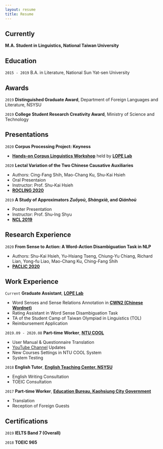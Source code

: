 ```yaml
---
layout: resume
title: Resume
---
```

## Currently

__M.A. Student in Linguistics, National Taiwan University__

## Education

`2015 - 2019`
B.A. in Literature, National Sun Yat-sen University 

## Awards

`2019`
__Distinguished Graduate Award__, Department of Foreign Languages and Literature, NSYSU

`2019`
__College Student Research Creativity Award__, Ministry of Science and Technology 

<!--## Publications

A list is also available [online](https://scholar.google.co.uk/citations?user=LTOTl0YAAAAJ) 

### Journals

`1994`
Article Title, Journal Title

`1994`
Article Title, Journal Title

### Books

`1994`
Book Title, Journal Title

`1994`
Book Title, Journal Title-->


## Presentations

`2020`
__Corpus Processing Project: Keyness__

- <a href="https://lopentu.github.io/Hands-on_Corpus_Linguistics/"><u><strong>Hands-on Corpus Linguistics Workshop</strong></u></a> held by <a href="https://lope.linguistics.ntu.edu.tw/"><u><strong>LOPE Lab</strong></u></a>

`2020`
__Lectal Variation of the Two Chinese Causative Auxiliaries__

- Authors: Cing-Fang Shih, Mao-Chang Ku, Shu-Kai Hsieh
- Oral Presentaion
- Instructor: Prof. Shu-Kai Hsieh
- <a href="https://sites.google.com/ntut.org.tw/rocling2020"><u><strong>ROCLING 2020</strong></u></a>


`2019`
__A Study of Approximators *Zuǒyoù*, *Shàngxià*, and *Qiánhoù*__

- Poster Presentation
- Instructor: Prof. Shu-Ing Shyu
- <a href="https://sites.google.com/view/ncl2019"><u><strong>NCL 2019</strong></u></a>


## Research Experience

`2020`
__From Sense to Action: A Word-Action Disambiguation Task in NLP__

- Authors: Shu-Kai Hsieh, Yu-Hsiang Tseng, Chiung-Yu Chiang, Richard Lian, Yong-fu Liao, Mao-Chang Ku, Ching-Fang Shih
- <a href="https://vlsp.org.vn/paclic2020/"><u><strong>PACLIC 2020</strong></u></a>


## Work Experience

`Current`
__Graduate Assistant__, <a href="https://lope.linguistics.ntu.edu.tw/"><u><strong>LOPE Lab</strong></u></a>

- Word Senses and Sense Relations Annotation in <a href="https://lopentu.github.io/CwnWeb/#home"><u><strong>CWN2 (Chinese Wordnet)</strong></u></a>
- Rating Assistant in Word Sense Disambiguation Task
- TA of the Student Camp of Taiwan Olympiad in Linguistics (TOL)
- Reimbursement Application

`2019.09 - 2020.08`
__Part-time Worker__, <a href="https://www.dlc.ntu.edu.tw/ntu-cool/"><u><strong>NTU COOL</strong></u></a>

- User Manual & Questionnaire Translation
- <a href="https://www.youtube.com/channel/UCIZ6pd5twm7fRwauPpO65tw"><u>YouTube Channel</u></a> Updates
- New Courses Settings in NTU COOL System
- System Testing

`2018`
__English Tutor__, <a href="http://etc.nsysu.edu.tw/"><u><strong>English Teaching Center, NSYSU</strong></u></a>

- English Writing Consultation
- TOEIC Consultation

`2017`
__Part-time Worker__, <a href="https://www.kh.edu.tw/department/U0"><u><strong>Education Bureau, Kaohsiung City Government</strong></u></a>

- Translation
- Reception of Foreign Guests

## Certifications

`2019`
__IELTS Band 7 (Overall)__

`2018`
__TOEIC 965__


<!-- ### Footer

Last updated: Sep 2020 -->


